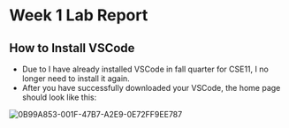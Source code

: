 # Week 1 Lab Report
## How to Install VSCode
* Due to I have already installed VSCode in fall quarter for CSE11, I no longer need to install it again.
* After you have successfully downloaded your VSCode, the home page should look like this:

![0B99A853-001F-47B7-A2E9-0E72FF9EE787](https://user-images.githubusercontent.com/122575008/212201604-663e6546-02cc-4a34-9ae5-67f9b2bd0551.jpeg)

